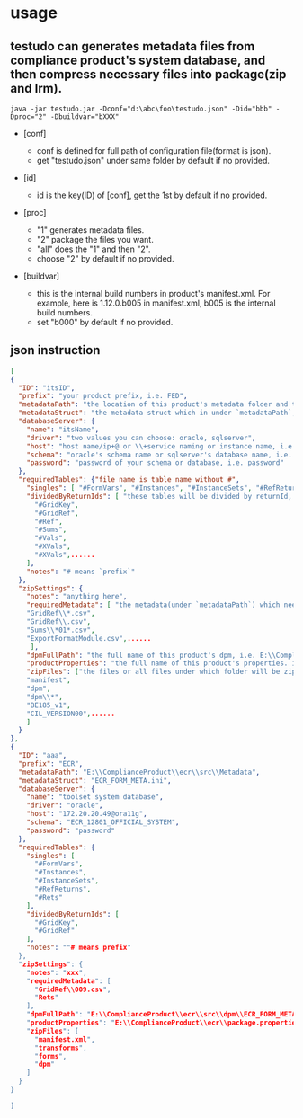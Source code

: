 usage 
===
testudo can generates metadata files from compliance product's system database, and then compress necessary files into package(zip and lrm).
------
	java -jar testudo.jar -Dconf="d:\abc\foo\testudo.json" -Did="bbb" -Dproc="2" -Dbuildvar="bXXX" 

* [conf]
	* conf is defined for full path of configuration file(format is json).
	* get "testudo.json" under same folder by default if no provided.
    
* [id]
	* id is the key(ID) of [conf], get the 1st by default if no provided.

* [proc]
	* "1" generates metadata files.
	* "2" package the files you want.
	* "all" does the "1" and then "2".
	* choose "2"  by default if no provided.
    
* [buildvar]
	* this is the internal build numbers in product's manifest.xml. For example, here is 1.12.0.b005 in manifest.xml, b005 is the internal build numbers.
	* set "b000" by default if no provided.



json instruction
-------------------------------------------

```json
[
{
  "ID": "itsID",
  "prefix": "your product prefix, i.e. FED",
  "metadataPath": "the location of this product's metadata folder and this path is followed product folder struct, i.e. E:\\ComplianceProduct\\fed\\src\\Metadata",
  "metadataStruct": "the metadata struct which in under `metadataPath`, i.e.FED_FORM_META.ini",
  "databaseServer": {
    "name": "itsName",
    "driver": "two values you can choose: oracle, sqlserver",
    "host": "host name/ip+@ or \\+service naming or instance name, i.e. 172.20.20.49@ora11g, 172.20.20.57\\sql2012",
    "schema": "oracle's schema name or sqlserver's database name, i.e. ECR_12801_OFFICIAL_SYSTEM",
    "password": "password of your schema or database, i.e. password"
  },
  "requiredTables": {"file name is table name without #",
    "singles": [ "#FormVars", "#Instances", "#InstanceSets", "#RefReturns", "#Rets" ],
    "dividedByReturnIds": [ "these tables will be divided by returnId, file name is table name(without #) with returnId",
      "#GridKey",
      "#GridRef",
      "#Ref",
      "#Sums",
      "#Vals",
      "#XVals",
      "#XVals",......
    ],
    "notes": "# means `prefix`"
  },
  "zipSettings": {
    "notes": "anything here",
    "requiredMetadata": [ "the metadata(under `metadataPath`) which need to imported to dpm, make sure they are all csv format",
    "GridRef\\*.csv",
    "GridRef\\.csv",
    "Sums\\*01*.csv",
    "ExportFormatModule.csv",......
     ],
    "dpmFullPath": "the full name of this product's dpm, i.e. E:\\ComplianceProduct\\fed\\src\\dpm\\FED_FORM_META.accdb",
    "productProperties": "the full name of this product's properties. i.e. E:\\ComplianceProduct\\fed\\package.properties",
    "zipFiles": ["the files or all files under which folder will be zipped",
    "manifest", 
    "dpm",
    "dpm\\*",
    "BE185_v1",
    "CIL_VERSION00",......
    ]
  }
},
{
  "ID": "aaa",
  "prefix": "ECR",
  "metadataPath": "E:\\ComplianceProduct\\ecr\\src\\Metadata",
  "metadataStruct": "ECR_FORM_META.ini",
  "databaseServer": {
    "name": "toolset system database",
    "driver": "oracle",
    "host": "172.20.20.49@ora11g",
    "schema": "ECR_12801_OFFICIAL_SYSTEM",
    "password": "password"
  },
  "requiredTables": {
    "singles": [
      "#FormVars",
      "#Instances",
      "#InstanceSets",
      "#RefReturns",
      "#Rets"
    ],
    "dividedByReturnIds": [
      "#GridKey",
      "#GridRef"
    ],
    "notes": ""# means prefix"
  },
  "zipSettings": {
    "notes": "xxx",
    "requiredMetadata": [
      "GridRef\\009.csv",
      "Rets"
    ],
    "dpmFullPath": "E:\\ComplianceProduct\\ecr\\src\\dpm\\ECR_FORM_META.accdb",
    "productProperties": "E:\\ComplianceProduct\\ecr\\package.properties",
    "zipFiles": [
      "manifest.xml",
      "transforms",
      "forms",
      "dpm"
    ]
  }
}

]
```